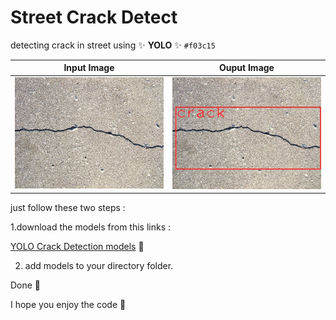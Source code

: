 # Street Crack Detect
detecting crack in street using  :sparkles:  **YOLO** :sparkles: `#f03c15`

   Input Image             |        Ouput Image
:-------------------------:|:-------------------------:
![](/images/input.jpg)  |  ![](/images/output.jpg)

just follow these two steps : 

1.download the models from this links : 

[YOLO Crack Detection models](https://www.kaggle.com/hussainsalih/streetcrackdetection)   :page_facing_up: 

2. add models to your directory folder.

Done 👏

I hope you enjoy the code :tada:
